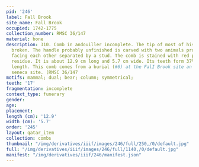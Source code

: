 ```yaml
---
pid: '246'
label: Fall Brook
site_name: Fall Brook
occupied: 1742-1775
collection_number: RMSC 36/147
material: bone
description: 310. Comb in andouiller incomplete. The tip of most of his 17 teeth are
  broken. The handle probably unfinished is carved with two animals probably bears
  facing each other separated by a stud. The comb is stained with red perhaps iron
  residue. It is about 12.9 cm long and 5.7 cm wide. Its teeth form 37% of its total
  length. This comb comes from a burial (#6) at the FalI Brook site an undated post-Contact
  seneca site. (RMSC 36/147
motifs: mammal; dual; bear; column; symmetrical;
teeth: '17'
fragmentation: incomplete
context_type: funerary
gender:
age:
placement:
length (cm): '12.9'
width (cm): '5.7'
order: '245'
layout: qatar_item
collection: combs
thumbnail: "/img/derivatives/iiif/images/246/full/250,/0/default.jpg"
full: "/img/derivatives/iiif/images/246/full/1140,/0/default.jpg"
manifest: "/img/derivatives/iiif/246/manifest.json"
---
```

